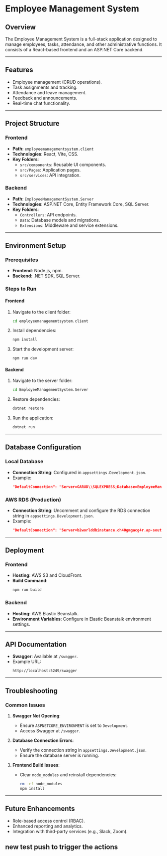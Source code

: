 # Employee Management System

## Overview

The Employee Management System is a full-stack application designed to manage employees, tasks, attendance, and other administrative functions. It consists of a React-based frontend and an ASP.NET Core backend.

---

## Features

- Employee management (CRUD operations).
- Task assignments and tracking.
- Attendance and leave management.
- Feedback and announcements.
- Real-time chat functionality.

---

## Project Structure

### Frontend

- **Path**: `employeemanagementsystem.client`
- **Technologies**: React, Vite, CSS.
- **Key Folders**:
  - `src/components`: Reusable UI components.
  - `src/Pages`: Application pages.
  - `src/services`: API integration.

### Backend

- **Path**: `EmployeeManagementSystem.Server`
- **Technologies**: ASP.NET Core, Entity Framework Core, SQL Server.
- **Key Folders**:
  - `Controllers`: API endpoints.
  - `Data`: Database models and migrations.
  - `Extensions`: Middleware and service extensions.

---

## Environment Setup

### Prerequisites

- **Frontend**: Node.js, npm.
- **Backend**: .NET SDK, SQL Server.

### Steps to Run

#### Frontend

1. Navigate to the client folder:
   ```bash
   cd employeemanagementsystem.client
   ```
2. Install dependencies:
   ```bash
   npm install
   ```
3. Start the development server:
   ```bash
   npm run dev
   ```

#### Backend

1. Navigate to the server folder:
   ```bash
   cd EmployeeManagementSystem.Server
   ```
2. Restore dependencies:
   ```bash
   dotnet restore
   ```
3. Run the application:
   ```bash
   dotnet run
   ```

---

## Database Configuration

### Local Database

- **Connection String**: Configured in `appsettings.Development.json`.
- Example:
  ```json
  "DefaultConnection": "Server=GARUD\\SQLEXPRESS;Database=EmployeeManagementSystem;Trusted_connection=true;TrustServerCertificate=true;"
  ```

### AWS RDS (Production)

- **Connection String**: Uncomment and configure the RDS connection string in `appsettings.Development.json`.
- Example:
  ```json
  "DefaultConnection": "Server=b2worlddbinstance.ch40gmgacg4r.ap-south-1.rds.amazonaws.com;Database=EMS;User Id=admin;Password=your_password;TrustServerCertificate=true;"
  ```

---

## Deployment

### Frontend

- **Hosting**: AWS S3 and CloudFront.
- **Build Command**:
  ```bash
  npm run build
  ```

### Backend

- **Hosting**: AWS Elastic Beanstalk.
- **Environment Variables**: Configure in Elastic Beanstalk environment settings.

---

## API Documentation

- **Swagger**: Available at `/swagger`.
- Example URL:
  ```
  http://localhost:5249/swagger
  ```

---

## Troubleshooting

### Common Issues

1. **Swagger Not Opening**:

   - Ensure `ASPNETCORE_ENVIRONMENT` is set to `Development`.
   - Access Swagger at `/swagger`.

2. **Database Connection Errors**:

   - Verify the connection string in `appsettings.Development.json`.
   - Ensure the database server is running.

3. **Frontend Build Issues**:
   - Clear `node_modules` and reinstall dependencies:
     ```bash
     rm -rf node_modules
     npm install
     ```

---

## Future Enhancements

- Role-based access control (RBAC).
- Enhanced reporting and analytics.
- Integration with third-party services (e.g., Slack, Zoom).

## new test push to trigger the actions
